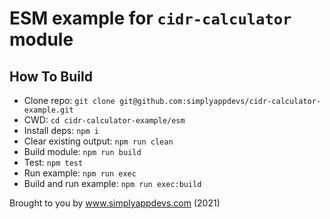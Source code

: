 # ESM example for `cidr-calculator` module

## How To Build

* Clone repo: `git clone git@github.com:simplyappdevs/cidr-calculator-example.git`
* CWD: `cd cidr-calculator-example/esm`
* Install deps: `npm i`
* Clear existing output: `npm run clean`
* Build module: `npm run build`
* Test: `npm test`
* Run example: `npm run exec`
* Build and run example: `npm run exec:build`

Brought to you by www.simplyappdevs.com (2021)
